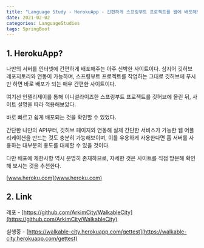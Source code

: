 ```yaml
---
title: "Language Study - HerokuApp - 간편하게 스프링부트 프로젝트를 웹에 배포해보자!"
date: 2021-02-02
categories: LanguageStudies
tags: SpringBoot
---
```



## 1. HerokuApp?

나만의 서버를 인터넷에 간편하게 배포해주는 아주 신박한 사이트이다. 심지어 깃허브 레포지토리와 연동이 가능하며, 스프링부트 프로젝트를 작업하는 그대로 깃허브에 푸시만 하면 바로 배포가 되는 매우 간편한 사이트이다.

여기선 인텔리제이를 통해 이니셜라이즈한 스프링부트 프로젝트를 깃허브에 올린 뒤, 사이트 설명을 따라 적용해보았다. 

바로 빠르고 쉽게 배포되는 것을 확인할 수 있었다.

간단한 나만의 API부터, 깃허브 페이지와 연동해 실제 간단한 서비스가 가능한 웹 어플리케이션을 만드는 것도 충분히 가능해보이며, 이를 유용하게 사용한다면 홈 서버를 사용하는 대부분의 용도를 대체할 수 있을 것이다.

다만 배포에 제한사항 역시 분명히 존재하므로, 자세한 것은 사이트를 직접 방문해 확인해 보시는 것을 추천한다.

[www.heroku.com](www.heroku.com)

## 2. Link

레포 - [https://github.com/ArkimCity/WalkableCity](https://github.com/ArkimCity/WalkableCity)

실행중 - [https://walkable-city.herokuapp.com/gettest](https://walkable-city.herokuapp.com/gettest)

